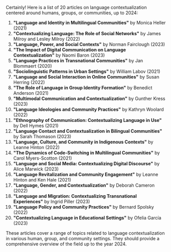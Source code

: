 Certainly! Here is a list of 20 articles on language contextualization centered around humans, groups, or communities, up to 2024:

1. **"Language and Identity in Multilingual Communities"** by Monica Heller (2021)
2. **"Contextualizing Language: The Role of Social Networks"** by James Milroy and Lesley Milroy (2022)
3. **"Language, Power, and Social Contexts"** by Norman Fairclough (2023)
4. **"The Impact of Digital Communication on Language Contextualization"** by Naomi Baron (2023)
5. **"Language Practices in Transnational Communities"** by Jan Blommaert (2020)
6. **"Sociolinguistic Patterns in Urban Settings"** by William Labov (2021)
7. **"Language and Social Interaction in Online Communities"** by Susan Herring (2022)
8. **"The Role of Language in Group Identity Formation"** by Benedict Anderson (2021)
9. **"Multimodal Communication and Contextualization"** by Gunther Kress (2023)
10. **"Language Ideologies and Community Practices"** by Kathryn Woolard (2022)
11. **"Ethnography of Communication: Contextualizing Language in Use"** by Dell Hymes (2021)
12. **"Language Contact and Contextualization in Bilingual Communities"** by Sarah Thomason (2023)
13. **"Language, Culture, and Community in Indigenous Contexts"** by Leanne Hinton (2022)
14. **"The Dynamics of Code-Switching in Multilingual Communities"** by Carol Myers-Scotton (2021)
15. **"Language and Social Media: Contextualizing Digital Discourse"** by Alice Marwick (2023)
16. **"Language Revitalization and Community Engagement"** by Leanne Hinton and Ken Hale (2021)
17. **"Language, Gender, and Contextualization"** by Deborah Cameron (2022)
18. **"Language and Migration: Contextualizing Transnational Experiences"** by Ingrid Piller (2023)
19. **"Language Policy and Community Practices"** by Bernard Spolsky (2022)
20. **"Contextualizing Language in Educational Settings"** by Ofelia García (2023)

These articles cover a range of topics related to language contextualization in various human, group, and community settings. They should provide a comprehensive overview of the field up to the year 2024.